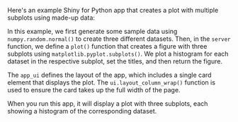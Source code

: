 Here's an example Shiny for Python app that creates a plot with multiple subplots using made-up data:



In this example, we first generate some sample data using `numpy.random.normal()` to create three different datasets. Then, in the `server` function, we define a `plot()` function that creates a figure with three subplots using `matplotlib.pyplot.subplots()`. We plot a histogram for each dataset in the respective subplot, set the titles, and then return the figure.

The `app_ui` defines the layout of the app, which includes a single card element that displays the plot. The `ui.layout_column_wrap()` function is used to ensure the card takes up the full width of the page.

When you run this app, it will display a plot with three subplots, each showing a histogram of the corresponding dataset.